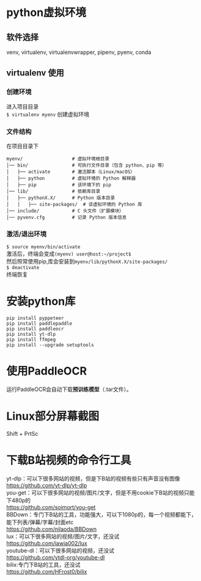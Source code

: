 # python虚拟环境

## 软件选择

venv, virtualenv, virtualenvwrapper, pipenv, pyenv, conda

## virtualenv 使用

### 创建环境

进入项目目录  
`$ virtualenv myenv`   创建虚拟环境  

### 文件结构

在项目目录下  

```
myenv/                  # 虚拟环境根目录
│── bin/                # 可执行文件目录（包含 python、pip 等）
│   ├── activate        # 激活脚本（Linux/macOS）
│   ├── python          # 虚拟环境的 Python 解释器
│   ├── pip             # 该环境下的 pip
│── lib/                # 依赖库目录
│   ├── pythonX.X/      # Python 版本目录
│   │   ├── site-packages/  # 该虚拟环境的 Python 库
│── include/            # C 头文件（扩展模块）
│── pyvenv.cfg          # 记录 Python 版本信息
```


### 激活/退出环境

`$ source myenv/bin/activate`  
激活后，终端会变成`(myenv) user@host:~/project$`  
然后照常使用pip,库会安装到`myenv/lib/pythonX.X/site-packages/`  
`$ deactivate`  
终端恢复  

# 安装python库

```
pip install pyppeteer
pip install paddlepaddle
pip install paddleocr
pip install yt-dlp
pip install ffmpeg
pip install --upgrade setuptools
```

# 使用PaddleOCR

运行PaddleOCR会自动下载**预训练模型**（.tar文件）。

# Linux部分屏幕截图

Shift + PrtSc

# 下载B站视频的命令行工具

yt-dlp：可以下很多网站的视频，但是下B站的视频有些只有声音没有图像  
<https://github.com/yt-dlp/yt-dlp>  
you-get：可以下很多网站的视频/图片/文字，但是不用cookie下B站的视频只能下480p的  
<https://github.com/soimort/you-get>  
BBDown：专门下B站的工具，功能强大，可以下1080p的，每一个视频都能下，能下列表/弹幕/字幕/封面etc  
<https://github.com/nilaoda/BBDown>  
lux：可以下很多网站的视频/图片/文字，还没试  
<https://github.com/iawia002/lux>  
youtube-dl：可以下很多网站的视频，还没试  
<https://github.com/ytdl-org/youtube-dl>  
bilix:专门下B站的工具，还没试  
<https://github.com/HFrost0/bilix>  
